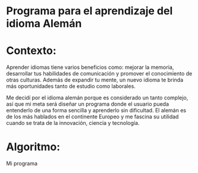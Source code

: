 # Programa para el aprendizaje del idioma Alemán

# Contexto:
Aprender idiomas tiene varios beneficios como: mejorar la memoria, desarrollar tus habilidades de comunicación y promover el conocimiento de otras culturas. Además de expandir tu mente, un nuevo idioma te brinda más oportunidades tanto de estudio como laborales. 

Me decidí por el idioma alemán porque es considerado un tanto complejo, así que mi meta será diseñar un programa donde el usuario pueda entenderlo de una forma sencilla y aprenderlo sin dificultad. El alemán es de los más hablados en el continente Europeo y me fascina su utilidad cuando se trata de la innovación, ciencia  y tecnología. 

# Algoritmo:
Mi programa 
